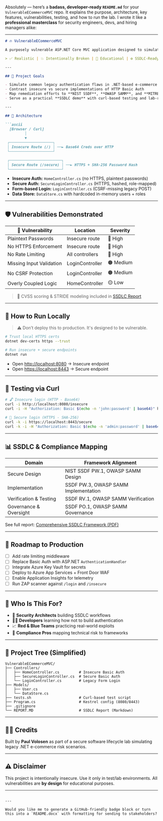 Absolutely — here’s a **badass, developer-ready `README.md`** for your `VulnerableECommerceMVC` repo. It explains the purpose, architecture, key features, vulnerabilities, testing, and how to run the lab. I wrote it like a **professional masterclass** for security engineers, devs, and hiring managers alike:

---

````markdown
# 🔥 VulnerableECommerceMVC

A purposely vulnerable ASP.NET Core MVC application designed to simulate insecure legacy e-commerce systems — for red teamers, blue teamers, compliance pros, and AppSec engineers.

> ✅ Realistic | 💥 Intentionally Broken | 🧠 Educational | ⚙️ SSDLC-Ready

---

## 🚀 Project Goals

- Simulate common legacy authentication flaws in .NET-based e-commerce apps
- Contrast insecure vs secure implementations of HTTP Basic Auth
- Map remediation efforts to **NIST SSDF**, **OWASP SAMM**, and **MITRE ATT&CK**
- Serve as a practical **SSDLC demo** with curl-based testing and lab-ready reports

---

## 🧱 Architecture

```ascii
  [Browser / Curl]
         │
         ▼
 ┌────────────────────┐
 │ Insecure Route (/) │ ──► Base64 Creds over HTTP
 └────────────────────┘

 ┌────────────────────────┐
 │ Secure Route (/secure) │ ──► HTTPS + SHA-256 Password Hash
 └────────────────────────┘
````

* **Insecure Auth:** `HomeController.cs` (no HTTPS, plaintext passwords)
* **Secure Auth:** `SecureLoginController.cs` (HTTPS, hashed, role-mapped)
* **Form-based Login:** `LoginController.cs` (CSRF-missing legacy POST)
* **Data Store:** `DataStore.cs` with hardcoded in-memory users + roles

---

## 🛡️ Vulnerabilities Demonstrated

| 🐞 Vulnerability         | Location        | Severity  |
| ------------------------ | --------------- | --------- |
| Plaintext Passwords      | Insecure route  | 🔴 High   |
| No HTTPS Enforcement     | Insecure route  | 🔴 High   |
| No Rate Limiting         | All controllers | 🔴 High   |
| Missing Input Validation | LoginController | 🟠 Medium |
| No CSRF Protection       | LoginController | 🟠 Medium |
| Overly Coupled Logic     | HomeController  | 🟡 Low    |

> 🎯 CVSS scoring & STRIDE modeling included in [SSDLC Report](./REPORT.MD)

---

## 🧪 How to Run Locally

> ⚠️ Don’t deploy this to production. It's designed to be vulnerable.

```bash
# Trust local HTTPS certs
dotnet dev-certs https --trust

# Run insecure + secure endpoints
dotnet run
```

* Open [http://localhost:8080](http://localhost:8080) → Insecure endpoint
* Open [https://localhost:8443](https://localhost:8443) → Secure endpoint

---

## 🧪 Testing via Curl

```bash
# 🔓 Insecure login (HTTP - Base64)
curl -i http://localhost:8080/insecure
curl -i -H "Authorization: Basic $(echo -n 'john:password' | base64)" http://localhost:8080/insecure

# 🔐 Secure login (HTTPS - SHA-256)
curl -k -i https://localhost:8443/secure
curl -k -i -H "Authorization: Basic $(echo -n 'admin:password' | base64)" https://localhost:8443/secure
```

---

## 📊 SSDLC & Compliance Mapping

| Domain                 | Framework Alignment                   |
| ---------------------- | ------------------------------------- |
| Secure Design          | NIST SSDF PW\.1, OWASP SAMM Design    |
| Implementation         | SSDF PW\.3, OWASP SAMM Implementation |
| Verification & Testing | SSDF RV.1, OWASP SAMM Verification    |
| Governance & Oversight | SSDF PO.1, OWASP SAMM Governance      |

See full report: [Comprehensive SSDLC Framework (PDF)](./Comprehensive%20SSDLC%20Framework%20Aligned%20to%20NIST%20SSDF%20&%20OWASP%20SAMM%20.pdf)

---

## 🔄 Roadmap to Production

* [ ] Add rate limiting middleware
* [ ] Replace Basic Auth with ASP.NET `AuthenticationHandler`
* [ ] Integrate Azure Key Vault for secrets
* [ ] Deploy to Azure App Services + Front Door WAF
* [ ] Enable Application Insights for telemetry
* [ ] Run ZAP scanner against `/login` and `/insecure`

---

## 🧠 Who Is This For?

* 🔐 **Security Architects** building SSDLC workflows
* 🧑‍💻 **Developers** learning how not to build authentication
* 📈 **Red & Blue Teams** practicing real-world exploits
* 🧾 **Compliance Pros** mapping technical risk to frameworks

---

## 📁 Project Tree (Simplified)

```
VulnerableECommerceMVC/
├── Controllers/
│   ├── HomeController.cs         # Insecure Basic Auth
│   ├── SecureLoginController.cs  # Secure Basic Auth
│   └── LoginController.cs        # Legacy Form Login
├── Models/
│   ├── User.cs
│   └── DataStore.cs
├── tests.sh                      # Curl-based test script
├── Program.cs                    # Kestrel config (8080/8443)
├── .gitignore
└── REPORT.MD                     # SSDLC Report (Markdown)
```

---

## 👨‍💻 Credits

Built by **Paul Volosen** as part of a secure software lifecycle lab simulating legacy .NET e-commerce risk scenarios.

---

## ⚠️ Disclaimer

This project is intentionally insecure. Use it only in test/lab environments. All vulnerabilities are **by design** for educational purposes.

---

```

---

Would you like me to generate a GitHub-friendly badge block or turn this into a `README.docx` with formatting for sending to stakeholders?
```
